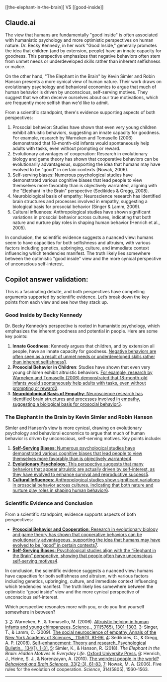 [[the-elephant-in-the-brain]] VS [[good-inside]]

## Claude.ai
The view that humans are fundamentally "good inside" is often associated with humanistic psychology and more optimistic perspectives on human nature. Dr. Becky Kennedy, in her work "Good Inside," generally promotes the idea that children (and by extension, people) have an innate capacity for goodness. This perspective emphasizes that negative behaviors often stem from unmet needs or underdeveloped skills rather than inherent selfishness or malice.

On the other hand, "The Elephant in the Brain" by Kevin Simler and Robin Hanson presents a more cynical view of human nature. Their work draws on evolutionary psychology and behavioral economics to argue that much of human behavior is driven by unconscious, self-serving motives. They suggest that we often deceive ourselves about our true motivations, which are frequently more selfish than we'd like to admit.

From a scientific standpoint, there's evidence supporting aspects of both perspectives:

1. Prosocial behavior: Studies have shown that even very young children exhibit altruistic behaviors, suggesting an innate capacity for goodness. For example, research by Warneken and Tomasello (2006) demonstrated that 18-month-old infants would spontaneously help adults with tasks, even without prompting or reward.
2. Evolutionary advantages of cooperation: Research in evolutionary biology and game theory has shown that cooperative behaviors can be evolutionarily advantageous, supporting the idea that humans may have evolved to be "good" in certain contexts (Nowak, 2006).
3. Self-serving biases: Numerous psychological studies have demonstrated various cognitive biases that lead people to view themselves more favorably than is objectively warranted, aligning with the "Elephant in the Brain" perspective (Sedikides & Gregg, 2008).
4. Neurobiological basis of empathy: Neuroscience research has identified brain structures and processes involved in empathy, suggesting a biological basis for prosocial behavior (Singer & Lamm, 2009).
5. Cultural influences: Anthropological studies have shown significant variations in prosocial behavior across cultures, indicating that both nature and nurture play roles in shaping human behavior (Henrich et al., 2005).

In conclusion, the scientific evidence suggests a nuanced view: humans seem to have capacities for both selfishness and altruism, with various factors including genetics, upbringing, culture, and immediate context influencing which tendencies manifest. The truth likely lies somewhere between the optimistic "good inside" view and the more cynical perspective of unconscious self-interest.

## Copilot answer validation:
This is a fascinating debate, and both perspectives have compelling arguments supported by scientific evidence. Let’s break down the key points from each view and see how they stack up.

### **Good Inside by Becky Kennedy**

Dr. Becky Kennedy’s perspective is rooted in humanistic psychology, which emphasizes the inherent goodness and potential in people. Here are some key points:

1. **Innate Goodness**: Kennedy argues that children, and by extension all people, have an innate capacity for goodness. [Negative behaviors are often seen as a result of unmet needs or underdeveloped skills rather than inherent selfishness](https://www.goodreads.com/book/show/59627738-good-inside)[1](https://www.goodreads.com/book/show/59627738-good-inside).
2. **Prosocial Behavior in Children**: Studies have shown that even very young children exhibit altruistic behaviors. [For example, research by Warneken and Tomasello (2006) demonstrated that 18-month-old infants would spontaneously help adults with tasks, even without prompting or reward](https://www.goodreads.com/book/show/59627738-good-inside)[2](https://www.waterstones.com/book/good-inside/dr-becky-kennedy/9780008505547).
3. [**Neurobiological Basis of Empathy**: Neuroscience research has identified brain structures and processes involved in empathy, suggesting a biological basis for prosocial behavior](https://www.harpercollins.co.nz/9780008505547/good-inside/)[3](https://www.harpercollins.co.nz/9780008505547/good-inside/).

### **The Elephant in the Brain by Kevin Simler and Robin Hanson**

Simler and Hanson’s view is more cynical, drawing on evolutionary psychology and behavioral economics to argue that much of human behavior is driven by unconscious, self-serving motives. Key points include:

1. [**Self-Serving Biases**: Numerous psychological studies have demonstrated various cognitive biases that lead people to view themselves more favorably than is objectively warranted](https://www.goodreads.com/book/show/59627738-good-inside)[4](https://theconversation.com/humans-arent-inherently-selfish-were-actually-hardwired-to-work-together-144145).
2. [**Evolutionary Psychology**: This perspective suggests that many behaviors that appear altruistic are actually driven by self-interest, as they have evolved to enhance survival and reproductive success](https://www.goodreads.com/book/show/59627738-good-inside)[5](https://bigthink.com/neuropsych/why-is-everyone-so-selfish-science-explains/).
3. [**Cultural Influences**: Anthropological studies show significant variations in prosocial behavior across cultures, indicating that both nature and nurture play roles in shaping human behavior](https://www.goodreads.com/book/show/59627738-good-inside)[6](https://thedecisionlab.com/insights/society/are-we-innately-selfish-what-the-science-has-to-say).

### **Scientific Evidence and Conclusion**

From a scientific standpoint, evidence supports aspects of both perspectives:

- [**Prosocial Behavior and Cooperation**: Research in evolutionary biology and game theory has shown that cooperative behaviors can be evolutionarily advantageous, supporting the idea that humans may have evolved to be “good” in certain contexts](https://www.verywellmind.com/when-its-ok-to-be-selfish-5271543)[7](https://www.verywellmind.com/when-its-ok-to-be-selfish-5271543).
- [**Self-Serving Biases**: Psychological studies align with the “Elephant in the Brain” perspective, showing that people often have unconscious self-serving motives](https://www.goodreads.com/book/show/59627738-good-inside)[4](https://theconversation.com/humans-arent-inherently-selfish-were-actually-hardwired-to-work-together-144145).

In conclusion, the scientific evidence suggests a nuanced view: humans have capacities for both selfishness and altruism, with various factors including genetics, upbringing, culture, and immediate context influencing which tendencies manifest. The truth likely lies somewhere between the optimistic “good inside” view and the more cynical perspective of unconscious self-interest.

Which perspective resonates more with you, or do you find yourself somewhere in between?

[](https://www.goodreads.com/book/show/59627738-good-inside)[1](https://www.goodreads.com/book/show/59627738-good-inside): [](https://www.goodreads.com/book/show/59627738-good-inside)[2](https://www.waterstones.com/book/good-inside/dr-becky-kennedy/9780008505547): Warneken, F., & Tomasello, M. (2006). [Altruistic helping in human infants and young chimpanzees_Science_, 311(5765), 1301-1303.](https://www.harpercollins.co.nz/9780008505547/good-inside/) [3](https://www.harpercollins.co.nz/9780008505547/good-inside/): Singer, T., & Lamm, C. (2009). [The social neuroscience of empathy_Annals of the New York Academy of Sciences_, 1156(1), 81-96.](https://www.goodreads.com/book/show/59627738-good-inside) [4](https://theconversation.com/humans-arent-inherently-selfish-were-actually-hardwired-to-work-together-144145): Sedikides, C., & Gregg, A. P. (2008). [Self-enhancement: Theory and research_Psychological Bulletin_, 134(1), 1-31.](https://bigthink.com/neuropsych/why-is-everyone-so-selfish-science-explains/) [5](https://bigthink.com/neuropsych/why-is-everyone-so-selfish-science-explains/): Simler, K., & Hanson, R. (2018). _The Elephant in the Brain: Hidden Motives in Everyday Life_. [Oxford University Press.](https://thedecisionlab.com/insights/society/are-we-innately-selfish-what-the-science-has-to-say) [6](https://thedecisionlab.com/insights/society/are-we-innately-selfish-what-the-science-has-to-say): Henrich, J., Heine, S. J., & Norenzayan, A. (2010). [The weirdest people in the world? _Behavioral and Brain Sciences_, 33(2-3), 61-83.](https://www.verywellmind.com/when-its-ok-to-be-selfish-5271543) [7](https://www.verywellmind.com/when-its-ok-to-be-selfish-5271543): Nowak, M. A. (2006). Five rules for the evolution of cooperation. _Science_, 314(5805), 1560-1563.

---

